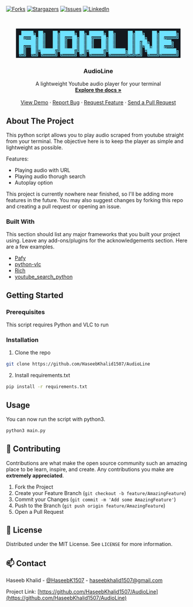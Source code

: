 [![Forks][forks-shield]][forks-url]
[![Stargazers][stars-shield]][stars-url]
[![Issues][issues-shield]][issues-url]
[![LinkedIn][linkedin-shield]][linkedin-url]



<!-- PROJECT LOGO -->
<br />
<p align="center">
  <a href="https://github.com/HaseebKhalid1507/AudioLine/">
    <img src="./logo.png" alt="Logo" width="450" height="80">
  </a>

  <h3 align="center">AudioLine</h3>

  <p align="center">
    A lightweight Youtube audio player for your terminal
    <br />
    <a href="https://github.com/HaseebKhalid1507/AudioLine/"><strong>Explore the docs »</strong></a>
    <br />
    <br />
    <a href="https://github.com/HaseebKhalid1507/AudioLine/">View Demo</a>
    ·
    <a href="https://github.com/HaseebKhalid1507/AudioLine/issues">Report Bug</a>
    ·
    <a href="https://github.com/HaseebKhalid1507/AudioLine/issues">Request Feature</a>
    ·
    <a href="https://github.com/HaseebKhalid1507/AudioLine/pulls">Send a Pull Request</a>
  </p>
</p>

<!-- ABOUT THE PROJECT -->
## About The Project

This python script allows you to play audio scraped from youtube straight from your terminal. The objective here is to keep the player as simple and lightweight as possible.

Features:
* Playing audio with URL
* Playing audio thorugh search
* Autoplay option

This project is currently nowhere near finished, so I'll be adding more features in the future. You may also suggest changes by forking this repo and creating a pull request or opening an issue.

### Built With
This section should list any major frameworks that you built your project using. Leave any add-ons/plugins for the acknowledgements section. Here are a few examples.
* [Pafy](https://pypi.org/project/pafy/)
* [python-vlc](https://pypi.org/project/python-vlc/)
* [Rich](https://pypi.org/project/rich/)
* [youtube_search_python](https://pypi.org/project/youtube-search-python/)



<!-- GETTING STARTED -->
## Getting Started


### Prerequisites

This script requires Python and VLC to run

### Installation

1. Clone the repo
```sh
git clone https://github.com/HaseebKhalid1507/AudioLine
```
2. Install requirements.txt
```sh
pip install -r requirements.txt
```


<!-- USAGE EXAMPLES -->
## Usage

You can now run the script with python3.
```sh
python3 main.py
```


<!-- CONTRIBUTING -->
## 🤝 Contributing

Contributions are what make the open source community such an amazing place to be learn, inspire, and create. Any contributions you make are **extremely appreciated**.

1. Fork the Project
2. Create your Feature Branch (`git checkout -b feature/AmazingFeature`)
3. Commit your Changes (`git commit -m 'Add some AmazingFeature'`)
4. Push to the Branch (`git push origin feature/AmazingFeature`)
5. Open a Pull Request



<!-- LICENSE -->
## 📝 License

Distributed under the MIT License. See `LICENSE` for more information.



<!-- CONTACT -->
## 📫 Contact

Haseeb Khalid - [@HaseebK1507](https://twitter.com/HaseebK1507) - haseebkhalid1507@gmail.com

Project Link: [https://github.com/HaseebKhalid1507/AudioLine](https://github.com/HaseebKhalid1507/AudioLine)





<!-- MARKDOWN LINKS & IMAGES -->
<!-- https://www.markdownguide.org/basic-syntax/#reference-style-links -->
[forks-shield]: https://img.shields.io/github/forks/HaseebKhalid1507/AudioLine?style=for-the-badge
[forks-url]: https://github.com/HaseebKhalid1507/AudioLine/network/members
[stars-shield]: https://img.shields.io/github/stars/HaseebKhalid1507/AudioLine?style=for-the-badge
[stars-url]: https://github.com/HaseebKhalid1507/AudioLine/stargazers
[issues-shield]: https://img.shields.io/github/issues/HaseebKhalid1507/AudioLine?style=for-the-badge
[issues-url]: https://github.com/HaseebKhalid1507/AudioLine/issues
[linkedin-shield]: https://img.shields.io/badge/-LinkedIn-black.svg?style=flat-square&logo=linkedin&colorB=555
[linkedin-url]: https://www.linkedin.com/in/haseeb-khalid-954147197/
